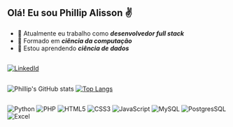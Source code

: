## Olá! Eu sou Phillip Alisson ✌️

- 🔭 Atualmente eu trabalho como **_desenvolvedor full stack_**
- 🧮 Formado em **_ciência da computação_**
- 🌱 Estou aprendendo **_ciência de dados_**

##
<a href="https://www.linkedin.com/in/phillip-alisson-volpi/" target="_blank">
  <img alt="LinkedId" src="https://img.shields.io/badge/LinkedIn-0077B5?style=for-the-badge&logo=linkedin&logoColor=white"/>
</a>

##

![Phillip's GitHub stats](https://github-readme-stats.vercel.app/api?username=Phillip1Alisson&show_icons=true&theme=dark)
[![Top Langs](https://github-readme-stats.vercel.app/api/top-langs/?username=Phillip1Alisson&layout=compact&theme=dark)](https://github.com/anuraghazra/github-readme-stats)

##

![Python](https://img.shields.io/badge/Python-14354C?style=for-the-badge&logo=python&logoColor=white)
![PHP](https://img.shields.io/badge/PHP-777BB4?style=for-the-badge&logo=php&logoColor=white)
![HTML5](https://img.shields.io/badge/HTML5-E34F26?style=for-the-badge&logo=html5&logoColor=white)
![CSS3](https://img.shields.io/badge/CSS3-1572B6?style=for-the-badge&logo=css3&logoColor=white)
![JavaScript](https://img.shields.io/badge/JavaScript-323330?style=for-the-badge&logo=javascript&logoColor=F7DF1E)
![MySQL](https://img.shields.io/badge/MySQL-00000F?style=for-the-badge&logo=mysql&logoColor=white)
![PostgresSQL](https://img.shields.io/badge/PostgreSQL-316192?style=for-the-badge&logo=postgresql&logoColor=white)
![Excel](https://img.shields.io/badge/Microsoft_Excel-217346?style=for-the-badge&logo=microsoft-excel&logoColor=white)

